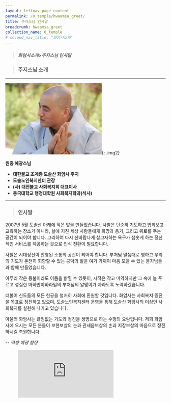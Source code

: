 ```yaml
---
layout: leftnav-page-content
permalink: /0_temple/hwaamsa_greet/
title: 주지스님 인사말
breadcrumb: hwaamsa_greet
collection_name: 0_temple
# second_nav_title: "화암사소개"
---
```


> ##### **화암사소개>주지스님 인사말**

> ### **주지스님 소개**

---

![](/images/religious_part/greet.jpg){: .img2}

**원중 혜광스님**

* **대한불교 조계종 도솔산 화암사 주지** <br>
* **도솔노인복지센터 관장** <br>
* **(사) 대전불교 사회복지회 대표이사** <br>
* **동국대학교 행정대학원 사회복지학과(석사)** <br>

---

> ### **인사말**
<!-- ![](http://images.weserv.nl/?url={{site.url}}{{site.baseurl}}/images/religious_part/dosolnoin_sub.gif&w=1.5&h=1.5&output=jpg&q=80&t=circle) -->

<!-- <a href="{{ file.path | relative_url }}" title="{{ filename }}"><img src="//images.weserv.nl/?url={{site.url}}{{site.baseurl}}/images/religious_part/dosolnoin_sub.gif&w=1.5&h=1.5&output=jpg&q=80&t=circle" alt="{{ filename }}" /></a> -->

2007년 5월 도솔산 아래에 작은 밭을 만들었습니다. 사찰은 단순히 기도하고 법회보고 교육하는 장소가 아니라, 삶에 지친 세상 사람들에게 희망과 용기, 그리고 위로를 주는 공간이 되어야 합니다.  그리하여 다시 신바람나게 살고자하는 욕구가 샘솟게 하는 정신적인 서비스를 제공하는 곳으로 인식 전환이 필요합니다. 

사찰은 시대정신이 반영된 소통의 공간이 되어야 합니다. 부처님 말씀대로 행하고 우리의 기도가 온전히 회향할 수 있는 공덕의 밭을 여기 가까이 마음 모을 수 있는 불자님들과 함께 만들었습니다. 

아무리 작은 등불이라도 어둠을 밝힐 수 있듯이, 시작은 작고 미약하지만 그 속에 늘 푸르고 성실한 마하반야바라밀의 부처님의 알맹이가 자라도록 노력하겠습니다. 

더불어 신도들의 모든 헌공을 철저히 사회에 환원할 것입니다. 화암사는 사회복지 증진을 목표로 정진하고 있으며, 도솔노인복지센터 운영을 통해 도솔산 화암사의 이상인 사회복지를 실현해 나가고 있습니다. 

아울러 화암사는 끊임없는 기도와 정진을 생명으로 하는 수행의 요람입니다. 저희 화암사에 오시는 모든 분들이 보현보살의 눈과 관세음보살의 손과 지장보살의 마음으로 정진하시길 축원합니다. 

*-- 덕향 혜광 합장*


<figure class="bp-youtube">
  <iframe src="https://www.youtube.com/embed/czEKeXx5Nsw" frameborder="0" allowfullscreen="true"> </iframe>
</figure>

<!-- video_container -->
<!-- 
<div class="bp-youtube">
  <iframe width="560" height="315" src="https://www.youtube.com/embed/czEKeXx5Nsw" frameborder="0" allow="accelerometer; autoplay; clipboard-write; encrypted-media; gyroscope; picture-in-picture" allowfullscreen></iframe>
</div> -->

